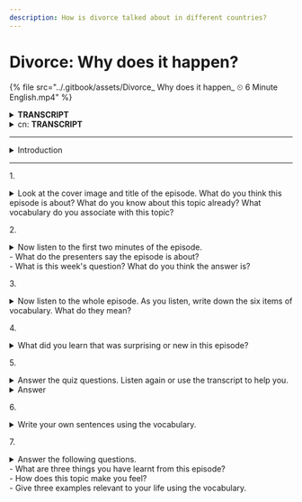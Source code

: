 ```yaml
---
description: How is divorce talked about in different countries?
---
```


# Divorce: Why does it happen?

{% file src="../.gitbook/assets/Divorce_ Why does it happen_ ⏲ 6 Minute English.mp4" %}

<details>

<summary><strong>TRANSCRIPT</strong></summary>

**Phil**\
Hello. This is 6 Minute English from BBC Learning English. I’m Phil.

**Georgie**\
And I’m Georgie.

**Phil**\
In the words of a famous 1960s pop song, ‘breaking up is hard to do’. Divorce, when a married couple who no longer want to be together separate, can be one of life’s toughest experiences.

**Georgie**\
During the 1990s, divorce rates in Europe and America were the highest in the world, with almost half of all marriages ending in divorce. But since then, the trend has reversed and divorce rates in the West have slowed. Meanwhile, however, the number of couples divorcing in other parts of the world is on the rise.

**Phil**\
In this programme we’ll be hearing how divorce is talked about in different countries. And, as usual, we’ll be learning some useful new vocabulary. But first, I have a question for you, Georgie. In Britain, one day of the year in particular is known by divorce lawyers and relationship counsellors as ‘Divorce Day’, but which day is it?

a)    Christmas Day?\
b)    the first Monday of the new year? or,\
c)    Midsummer’s Day, the 24th of June?

**Georgie**\
Hmm, I think ‘Divorce Day’ is the first Monday of the year.

**Phil**\
OK, Georgie. We’ll find out if that’s the correct answer later in the programme. Getting married very young, and differences between partners’ backgrounds or interests are two common causes for couples to grow apart. Today, Marina Adshade is a professor at the University of British Columbia who studies the economics of sex and relationships, but her life has a very different beginning, as she told BBC World Service programme, The Global Story:

**Marina Adshade**\
I married really young, I had no education, I married somebody who is older than me, who had a lot of education and our relationship worked well for a while. And then in my late 20s I decided to go back to school, I no longer wanted to be a **stay-at-home mother** which was what I was doing in my 20s, and that change in our situation for us just became completely **unresolvable**. And I think this is true for a lot of marriages because people’s situation changes over their lives, maybe they want children then maybe they **change their minds**.

**Georgie**\
Marina started her married life as a **stay-at-home mum** – a woman who stays home to take care of the children and manage the household.

**Phil**\
Marina married an older man, and although their relationship started well, over time they developed different ideas about what they wanted from life. Marina and her husband **changed their minds** - they changed an earlier decision they had made.

**Georgie**\
Growing apart is one of the most frequently given reasons for divorce, and eventually Marina and her husband’s problems became **unresolvable** – not able to be fixed or satisfactorily ended. Marina’s experience is typical of someone who finds themself trapped in a marriage that no longer works. Yet unfortunately, due to economic or emotional reasons, many people stay trapped.

**Phil**\
So, what can be done? Now, some countries are looking to the authorities, rather than the couple themselves, for a solution. Here, Lucy Hockings, presenter of BBC World Service’s The Global Story and divorce counsellor, Joanna Gosling, discuss a new strategy being used in China:

**Lucy Hockings**\
There was an interesting thing they did in China where they introduced this **cooling-off period**. So, the government enforced this. Does that work when the government **intervenes** in a situation like this and makes people behave or do things in a certain way?

**Joanna Gosling**\
If nothing changes in the dynamic between two people, being told that they've got to cool off and wait a bit longer, I don't think is going to make them suddenly realise that they want to be together. It might be an idea for states to invest in communication programmes for these couples ‘cause that's **invariably** why relationships fall apart.

**Georgie**\
In response to rising divorce rates, in 2021 the Chinese government introduced a 30-day **cooling-off period** for couples wanting to separate. A **cooling-off period** is a period of time in which two groups who are arguing can try to improve the situation before taking further action. However, it’s unusual for governments to **intervene** - to become involved - in people’s private lives this way.&#x20;

**Phil**\
Joanna doubts a **cooling-off period** will work, especially as the main reason for relationships failing is non-communication. She says a lack of communication is **invariably** - or always - the reason for divorce. On the plus side, by communicating openly, maybe with the professional help of a relationship counsellor, saving a marriage is possible.

**Georgie**\
I think it’s time you reveal the answer to your question, Phil. You asked about ‘Divorce Day’ in Britain, and I guessed it was the first Monday of the new year.

**Phil**\
Good guess Georgie, because that’s the correct answer! ‘Divorce Day’ is the first Monday of the year. OK, let’s recap the vocabulary we’ve learned in this programme, starting with **stay-at-home mum**, a phrase for a woman who stays home to care for her children and manage the household.

**Georgie**\
If you **change your mind**, you change an earlier decision you made or opinion you had.

**Phil**\
If a problem is **unresolvable**, it cannot be satisfactorily solved or fixed.&#x20;

**Georgie**\
A **cooling-off period** is a period of time for two people to try to resolve their differences. It can also mean an agreed length of time in which someone can change their mind about something they’ve agreed to buy.

**Phil**\
To **intervene** means to become involved in a difficult situation in order to improve it.

**Georgie**\
And finally, the adverb **invariably** means always. Once again our six minutes are up, but remember to join us again next time for more trending topics and useful vocabulary. Goodbye for now!

**Phil**\
Bye!

</details>

<details>

<summary>cn: <strong>TRANSCRIPT</strong></summary>

#### 节目介绍

**菲尔** 大家好，欢迎收听 BBC 学英语的《6分钟英语》。我是菲尔。

**乔琪** 我是乔琪。

**菲尔** 正如上世纪60年代一首著名流行歌曲所唱的：“分手很难。”离婚，即一对已婚夫妇决定分开，不再在一起生活，可能是人生中最艰难的经历之一。

**乔琪** 在1990年代，欧洲和美国的离婚率位居全球最高，几乎有一半的婚姻以离婚告终。但自那以后，这一趋势发生了逆转，西方国家的离婚率开始下降。然而，其他地区的离婚人数却在上升。

**菲尔** 在本期节目中，我们将听到关于不同国家如何讨论离婚的话题。当然，我们也会学到一些实用的新词汇。不过首先，我有一个问题要问乔琪。在英国，有一天被离婚律师和婚姻顾问称为“离婚日”，请问是哪一天？

a) 圣诞节？\
b) 新年后的第一个星期一？\
c) 仲夏节（6月24日）？

**乔琪** 嗯，我认为“离婚日”是新年后的第一个星期一。

**菲尔** 好的，乔琪。稍后我们会揭晓正确答案。过早结婚，以及夫妻背景或兴趣的不同，是导致夫妻关系渐行渐远的常见原因之一。今天，我们将听到来自不列颠哥伦比亚大学研究性别经济学和人际关系的教授 Marina Adshade 的故事。她在 BBC 世界服务的节目《全球故事》中讲述了自己的经历：

#### Marina 的故事

**Marina Adshade** 我结婚很早，没有接受过教育。我嫁给了一个比我年长且受过高等教育的人。我们的婚姻起初还算顺利。但到了我二十多岁时，我决定回到学校，不再想做家庭主妇，这改变了我们的生活状况，最终变得无法解决。我认为很多婚姻都是这样，因为人们的生活情况会随着时间而改变，可能起初想要孩子，但后来又改变了主意。

**乔琪** Marina 起初是家庭主妇，即留在家中照顾孩子并打理家务的女性。

**菲尔** Marina 嫁给了一位年长的男性，尽管他们的关系一开始不错，但随着时间推移，他们对生活的期望逐渐产生了分歧。她和丈夫改变了最初的决定，也就是“改变了主意”。

**乔琪** 感情渐行渐远是离婚最常见的原因之一，最终 Marina 和她丈夫的问题变得无法解决，也就是“无法被修复或满意地解决”。她的经历对那些身陷无法维持的婚姻中的人来说非常典型。但遗憾的是，出于经济或情感原因，很多人仍然被困在这样的婚姻中。

#### 政府干预的讨论

**菲尔** 那么，有什么解决办法呢？现在，一些国家开始依赖官方的干预，而不是仅靠夫妻双方自行解决。BBC 世界服务的节目主持人 Lucy Hockings 和离婚顾问 Joanna Gosling 讨论了中国正在采取的新策略：

**Lucy Hockings** 中国引入了一个有趣的措施，即“冷静期”。这是由政府强制推行的。政府在这种情况下介入并要求人们冷静下来，这种做法有效吗？

**Joanna Gosling** 如果两人之间的关系动态没有变化，要求他们冷静下来并等一段时间，我认为并不会让他们突然意识到自己还想在一起。或许政府可以考虑为这些夫妻投资沟通培训项目，因为沟通不畅几乎总是导致感情破裂的原因。

**乔琪** 为了应对不断上升的离婚率，中国政府在2021年引入了30天的“冷静期”，即双方可以在这一时间段内尝试改善关系后再决定是否继续离婚。然而，政府干预私人生活是比较少见的做法。

**菲尔** Joanna 对“冷静期”是否有效表示怀疑，尤其是因为导致关系破裂的主要原因是不沟通。她说，缺乏沟通几乎总是离婚的原因。但积极的一面是，通过开放沟通，或在婚姻顾问的专业帮助下，挽救婚姻是有可能的。

#### 结尾与词汇总结

**乔琪** 我觉得是时候揭晓你的问题答案了，菲尔。你问我英国的“离婚日”是哪一天，我猜是新年后的第一个星期一。

**菲尔** 猜得不错，乔琪，因为这是正确答案！“离婚日”就是新年后的第一个星期一。好了，让我们回顾一下本期节目学到的词汇，首先是“家庭主妇”，指的是留在家里照顾孩子和管理家务的女性。

**乔琪** “改变主意”指的是改变自己之前的决定或看法。

**菲尔** 如果一个问题是“无法解决的”，就意味着它无法被满意地解决或修复。

**乔琪** “冷静期”指的是双方在做出进一步决定之前，尝试解决分歧的一段时间。这也可以指某人在同意购买某物后，有一段时间可以改变主意。

**菲尔** “干预”指的是为了改善困难局面而主动介入。

**乔琪** 最后，“invariably”这个副词意味着“总是”。

再次提醒，六分钟又结束了，别忘了下次继续收听我们的节目，了解更多热门话题和实用词汇。现在说再见吧！

**菲尔** 再见！

</details>

***

<details>

<summary>Introduction</summary>

How is divorce talked about in different countries? Georgie and Phil teach you some new vocabulary.

</details>

***

1\.

<details>

<summary>Look at the cover image and title of the episode. What do you think this episode is about? What do you know about this topic already? What vocabulary do you associate with this topic?</summary>



</details>

2\.

<details>

<summary>Now listen to the first two minutes of the episode.<br>- What do the presenters say the episode is about?<br>- What is this week's question? What do you think the answer is?</summary>

**What do the presenters say the episode is about?**

* **Answer**: The episode discusses divorce and explores how different countries view and handle divorce.

**What is this week’s question? What do you think the answer is?**

* **Question**: In Britain, one day of the year is known as ‘Divorce Day’. Which day is it?
  * a) Christmas Day
  * b) the first Monday of the new year
  * c) Midsummer’s Day (June 24)
* **Answer**: b) the first Monday of the new year.
*   In Britain, one day of the year in particular is known by divorce lawyers and relationship counsellors as ‘Divorce Day’, but which day is it?

    a)    Christmas Day?\
    b)    the first Monday of the new year? or,\
    c)    Midsummer’s Day, the 24th of June?

    Listen to the programme to hear the answer.

cn:

**Presenters提到本期节目的主题是什么？**

* **答案**：本期节目讨论的是“离婚”，并且探讨了不同国家对于离婚的看法和处理方式。

**本周的问题是什么？**

* **问题**：在英国，有一天被称为“离婚日”，是哪一天？
  * a) 圣诞节
  * b) 新年后的第一个星期一
  * c) 仲夏节（6月24日）
* **答案**：b) 新年后的第一个星期一。

</details>

3\.

<details>

<summary>Now listen to the whole episode. As you listen, write down the six items of vocabulary. What do they mean?</summary>

Write down the six vocabulary items mentioned in the episode and their meanings.

a) **stay-at-home mum**

* Meaning: A woman who stays home to take care of her children and manage the household.

b) **change your mind**

* Meaning: To change an earlier decision or opinion you had.

c) **unresolvable**

* Meaning: A problem that cannot be satisfactorily solved or fixed.

d) **cooling-off period**

* Meaning: A period of time during which two parties in a disagreement can try to resolve their issues before taking further action. It can also refer to a time frame in which a person can decide to cancel a purchase.

e) **intervene**

* Meaning: To become involved in a difficult situation in order to improve it.

f) **invariably**

* Meaning: Always; on every occasion.

cn:

请写出节目中提到的六个词汇，并解释其含义。

a) **stay-at-home mum**

* 意思：全职妈妈，指在家照顾孩子和管理家庭的女性。

b) **change your mind**

* 意思：改变之前做出的决定或观点。

c) **unresolvable**

* 意思：无法解决或无法得到满意结果的问题。

d) **cooling-off period**

* 意思：冷静期，指双方在采取进一步行动前，尝试改善情况的一段时间；或者指购买后可改变主意的时间段。

e) **intervene**

* 意思：干预，指为了改善某种困境而介入其中。

f) **invariably**

* 意思：总是；在任何情况下都如此。

</details>

4\.

<details>

<summary>What did you learn that was surprising or new in this episode?</summary>

* **Answer**:
  1. Divorce rates in Europe and America were very high in the 1990s, reaching almost 50%.
  2. In 2021, China introduced a 30-day cooling-off period for couples seeking divorce.
  3. Lack of communication is cited as a primary reason for the breakdown of relationships.

cn:

**节目中有哪些让你感到惊讶或新的信息？**

* **答案**：
  * 20世纪90年代，欧洲和美国的离婚率曾是全球最高。
  * 中国在2021年引入了“冷静期”政策，以应对不断上升的离婚率。
  * 沟通不畅通常是导致离婚的主要原因。

</details>

5\.

<details>

<summary>Answer the quiz questions. Listen again or use the transcript to help you.</summary>

1. What was the divorce rate in Europe and America during the 1990s?

a) almost 50%\
b) almost 70%\
c) almost 90%

2. Which phrase describes 'a woman who stays home to take care of the children and manage the household'?

a) stay-at-home mum\
b) soccer mum\
c) single mum

3. What is a 'cooling-off period'?

a) time for a cold bath after a sauna\
b) time for two people who are arguing to try to improve the situation\
c) time to recover after having an illness

4. Which word describes a problem which is 'unable to be brought to a satisfactory resolution'?

a) solvable\
b) resolvable\
c) unresolvable

5. "When Imogen's parents were not able to support her, the school \_\_\_\_\_\_\_\_ to help".

a) interfered\
b) intervened\
c) interrupted

6. Which word is closest in meaning to 'invariably'?

a) usually\
b) always\
c) occasionally

</details>

<details>

<summary>Answer</summary>

1a, 2a, 3b, 4c, 5b, 6b

1. 20世纪90年代，欧洲和美国的离婚率是多少？
   * **答案**：a) 近50%。
2. 哪个短语描述了“在家照顾孩子和管理家庭的女性”？
   * **答案**：a) stay-at-home mum。
3. “冷静期”是什么意思？
   * **答案**：b) 为争吵的双方提供时间来尝试改善情况的时间段。
4. 哪个词描述了“无法得到满意解决”的问题？
   * **答案**：c) unresolvable。
5. “当Imogen的父母无法支持她时，学校\_\_\_\_\_\_去帮助她”。
   * **答案**：b) intervened。
6. 哪个词最接近“invariably”的意思？
   * **答案**：b) always。

</details>

6\.

<details>

<summary>Write your own sentences using the vocabulary.</summary>

1. **Stay-at-home mum**
   * After careful consideration, Laura chose to be a stay-at-home mum, prioritizing the upbringing of her children and managing household responsibilities full-time.
2. **Change your mind**
   * The CEO initially planned to cut the project, but after reviewing the market potential, he changed his mind and decided to invest further.
3. **Unresolvable**
   * Despite numerous mediation sessions, the conflict between the two departments proved to be unresolvable, leading to a restructuring of the company’s teams.
4. **Cooling-off period**
   * The new consumer protection law mandates a 30-day cooling-off period, allowing buyers time to reconsider their purchase decisions without any financial penalty.
5. **Intervene**
   * The government had to intervene in the escalating labor dispute to prevent a nationwide strike that could disrupt essential services.
6. **Invariably**
   * Invariably, the most successful negotiations are those where both parties actively listen and communicate their needs effectively.

#### 1. **Stay-at-home mum (全职妈妈)**

* **句子**：经过深思熟虑，Laura 决定成为一名全职妈妈，优先考虑孩子的成长，并全职管理家庭事务。
* **解释**：全职妈妈是指在家照顾孩子和管理家庭的女性。这个角色通常涉及到放弃职场工作，专注于家庭责任。

#### 2. **Change your mind (改变主意)**

* **句子**：CEO 最初计划取消这个项目，但在审查市场潜力后，他改变了主意，决定进一步投资。
* **解释**：改变主意指的是对之前做出的决定或看法有所改变，通常是在获取了新的信息或有了新的思考后做出的。

#### 3. **Unresolvable (无法解决的)**

* **句子**：尽管进行了多次调解，两部门之间的冲突依然无法解决，最终公司决定重组团队。
* **解释**：无法解决的，指问题无法得到满意的解决方案或无法达成共识，这可能会导致僵局或进一步的变动。

#### 4. **Cooling-off period (冷静期)**

* **句子**：新的消费者保护法规定了30天的冷静期，让购买者在这段时间内可以重新考虑购买决定而不需支付任何罚款。
* **解释**：冷静期是一段时间，允许双方在采取进一步行动前缓和情绪，重新评估情况。它通常用于购买合同或离婚程序，以防止冲动决定。

#### 5. **Intervene (干预)**

* **句子**：政府不得不干预不断升级的劳资纠纷，以防止全国性罢工扰乱重要的公共服务。
* **解释**：干预指为了改善或控制一种不利局势而主动介入。政府、组织或个人可能会干预，以缓解紧张或防止事态恶化。

#### 6. **Invariably (总是，必然地)**

* **句子**：成功的谈判几乎总是发生在双方积极倾听并有效沟通各自需求的情况下。
* **解释**：总是或必然地，指在所有情况下或几乎所有情况下都会发生的结果。这是一个强调规律性和一致性的副词。

</details>

7\.

<details>

<summary>Answer the following questions.<br>- What are three things you have learnt from this episode?<br>- How does this topic make you feel?<br>- Give three examples relevant to your life using the vocabulary.</summary>

**What are three things you have learnt from this episode?**

1. Divorce rates have declined in Western countries since the 1990s.
2. China implemented a cooling-off period policy to address rising divorce rates.
3. Communication issues are often the main reason why marriages fail.

**How does this topic make you feel?**

* It highlights the importance of understanding and communication in relationships and the evolving ways societies handle marital issues.

**Give three examples using the vocabulary in sentences relevant to your life:**

1. My sister is a stay-at-home mum who takes great care of her two children.
2. I decided to change my mind about buying the new phone after reading the reviews.
3. There was a cooling-off period after the argument, and both parties agreed to talk it out calmly.

**列出三个从本期节目中学到的信息：**

1. 在西方国家，离婚率在20世纪90年代达到高峰后有所下降。
2. 在中国，政府推行了“冷静期”政策以应对离婚率上升。
3. 沟通不畅几乎总是导致婚姻破裂的主要原因。

**你对这个话题有何感受？**

* 这个话题涉及情感和社会问题，可能引发人们对婚姻中沟通和理解的重要性进行反思。

**用节目中的词汇举三个与生活相关的例子：**

1. **stay-at-home mum**：我的朋友是一位全职妈妈，负责在家照顾她的孩子。
2. **change your mind**：我原本不打算去旅行，但后来我改变了主意。
3. **cooling-off period**：购物网站提供14天的冷静期，让顾客可以在这期间改变购买决定。

</details>

